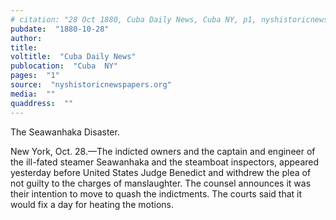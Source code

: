 ```yaml
---
# citation: "28 Oct 1880, Cuba Daily News, Cuba NY, p1, nyshistoricnewspapers.org."
pubdate:  "1880-10-28"
author: 
title: 
voltitle:  "Cuba Daily News"
publocation:  "Cuba  NY"
pages:  "1"
source:  "nyshistoricnewspapers.org"
media:  ""
quaddress:  ""
---
```

The Seawanhaka Disaster.

New York, Oct. 28.—The indicted owners and the captain and engineer of the ill-fated steamer Seawanhaka and the steamboat inspectors, appeared yesterday before United States Judge Benedict and withdrew the plea of not guilty to the charges of manslaughter. The counsel announces it was their intention to move to quash the indictments. The courts said that it would fix a day for heating the motions.


